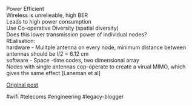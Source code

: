 <!--
date: '2005-09-21'
published: true
slug: 2005-09-iws2005-wednesday-afternoon_21
time_to_read: 5
title: IWS2005 Wednesday Afternoon
-->

Power Efficient  
Wireless is unrelieable, high BER  
Leads to high power consumption  
Use Co-operative Diversity (spatial diversity)  
Does this lower transmission power of individual nodes?  
REalisation:  
hardware - Mulitple antenna on every node, minimum distance between antennas should be l/2 = 6.12 cm  
software - Space -time codes, two dimensional array  
Nodes with single antennas cop-operate to create a virual MIMO, which gives the same effect [Laneman et al]

[Original post](https://ysfk.blogspot.com/2005/09/iws2005-wednesday-afternoon_21.html)

#wifi #telecoms #engineering #legacy-blogger 